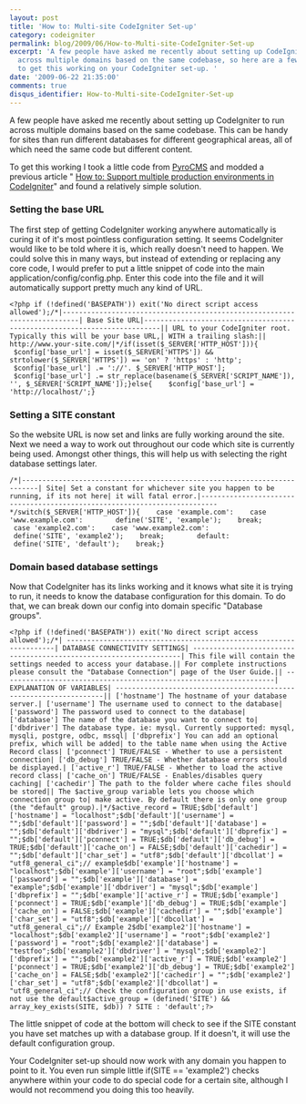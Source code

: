 ```yaml
---
layout: post
title: 'How to: Multi-site CodeIgniter Set-up'
category: codeigniter
permalink: blog/2009/06/How-to-Multi-site-CodeIgniter-Set-up
excerpt: 'A few people have asked me recently about setting up CodeIgniter to run
  across multiple domains based on the same codebase, so here are a few tips on how
  to get this working on your CodeIgniter set-up. '
date: '2009-06-22 21:35:00'
comments: true
disqus_identifier: How-to-Multi-site-CodeIgniter-Set-up
---
```


A few people have asked me recently about setting up CodeIgniter to run across multiple domains based on the same codebase. This can be handy for sites than run different databases for different geographical areas, all of which need the same code but different content.

To get this working I took a little code from [PyroCMS](http://pyrocms.com/) and modded a previous article " [How to: Support multiple production environments in CodeIgniter](news/2009/01/How-to-Support-multiple-production-environments-in-CodeIgniter.html)" and found a relatively simple solution.

### Setting the base URL

The first step of getting CodeIgniter working anywhere automatically is curing it of it's most pointless configuration setting. It seems CodeIgniter would like to be told where it is, which really doesn't need to happen. We could solve this in many ways, but instead of extending or replacing any core code, I would prefer to put a little snippet of code into the main application/config/config.php. Enter this code into the file and it will automatically support pretty much any kind of URL.

    <?php if (!defined('BASEPATH')) exit('No direct script access allowed');/*|--------------------------------------------------------------------------| Base Site URL|--------------------------------------------------------------------------|| URL to your CodeIgniter root. Typically this will be your base URL,| WITH a trailing slash:|| http://www.your-site.com/|*/if(isset($_SERVER['HTTP_HOST'])){    $config['base_url'] = isset($_SERVER['HTTPS']) && strtolower($_SERVER['HTTPS']) == 'on' ? 'https' : 'http';    $config['base_url'] .= '://'. $_SERVER['HTTP_HOST'];    $config['base_url'] .= str_replace(basename($_SERVER['SCRIPT_NAME']), '', $_SERVER['SCRIPT_NAME']);}else{    $config['base_url'] = 'http://localhost/';}

### Setting a SITE constant

So the website URL is now set and links are fully working around the site. Next we need a way to work out throughout our code which site is currently being used. Amongst other things, this will help us with selecting the right database settings later.

    /*|--------------------------------------------------------------------------| Site| Set a constant for whichever site you happen to be running, if its not here| it will fatal error.|--------------------------------------------------------------------------*/switch($_SERVER['HTTP_HOST']){    case 'example.com':    case 'www.example.com':        define('SITE', 'example');    break;        case 'example2.com':    case 'www.example2.com':        define('SITE', 'example2');    break;        default:        define('SITE', 'default');    break;}

### Domain based database settings

Now that CodeIgniter has its links working and it knows what site it is trying to run, it needs to know the database configuration for this domain. To do that, we can break down our config into domain specific "Database groups".

    <?php if (!defined('BASEPATH')) exit('No direct script access allowed');/*| -------------------------------------------------------------------| DATABASE CONNECTIVITY SETTINGS| -------------------------------------------------------------------| This file will contain the settings needed to access your database.|| For complete instructions please consult the "Database Connection"| page of the User Guide.|| -------------------------------------------------------------------| EXPLANATION OF VARIABLES| -------------------------------------------------------------------|| ['hostname'] The hostname of your database server.| ['username'] The username used to connect to the database| ['password'] The password used to connect to the database| ['database'] The name of the database you want to connect to| ['dbdriver'] The database type. ie: mysql. Currently supported: mysql, mysqli, postgre, odbc, mssql| ['dbprefix'] You can add an optional prefix, which will be added| to the table name when using the Active Record class| ['pconnect'] TRUE/FALSE - Whether to use a persistent connection| ['db_debug'] TRUE/FALSE - Whether database errors should be displayed.| ['active_r'] TRUE/FALSE - Whether to load the active record class| ['cache_on'] TRUE/FALSE - Enables/disables query caching| ['cachedir'] The path to the folder where cache files should be stored|| The $active_group variable lets you choose which connection group to| make active. By default there is only one group (the "default" group).|*/$active_record = TRUE;$db['default']['hostname'] = "localhost";$db['default']['username'] = "";$db['default']['password'] = "";$db['default']['database'] = "";$db['default']['dbdriver'] = "mysql";$db['default']['dbprefix'] = "";$db['default']['pconnect'] = TRUE;$db['default']['db_debug'] = TRUE;$db['default']['cache_on'] = FALSE;$db['default']['cachedir'] = "";$db['default']['char_set'] = "utf8";$db['default']['dbcollat'] = "utf8_general_ci";// example$db['example']['hostname'] = "localhost";$db['example']['username'] = "root";$db['example']['password'] = "";$db['example']['database'] = "example";$db['example']['dbdriver'] = "mysql";$db['example']['dbprefix'] = "";$db['example']['active_r'] = TRUE;$db['example']['pconnect'] = TRUE;$db['example']['db_debug'] = TRUE;$db['example']['cache_on'] = FALSE;$db['example']['cachedir'] = "";$db['example']['char_set'] = "utf8";$db['example']['dbcollat'] = "utf8_general_ci";// Example 2$db['example2']['hostname'] = "localhost";$db['example2']['username'] = "root";$db['example2']['password'] = "root";$db['example2']['database'] = "testfoo";$db['example2']['dbdriver'] = "mysql";$db['example2']['dbprefix'] = "";$db['example2']['active_r'] = TRUE;$db['example2']['pconnect'] = TRUE;$db['example2']['db_debug'] = TRUE;$db['example2']['cache_on'] = FALSE;$db['example2']['cachedir'] = "";$db['example2']['char_set'] = "utf8";$db['example2']['dbcollat'] = "utf8_general_ci";// Check the configuration group in use exists, if not use the default$active_group = (defined('SITE') && array_key_exists(SITE, $db)) ? SITE : 'default';?>

The little snippet of code at the bottom will check to see if the SITE constant you have set matches up with a database group. If it doesn't, it will use the default configuration group.

Your CodeIgniter set-up should now work with any domain you happen to point to it. You even run simple little if(SITE == 'example2') checks anywhere within your code to do special code for a certain site, although I would not recommend you doing this too heavily.

